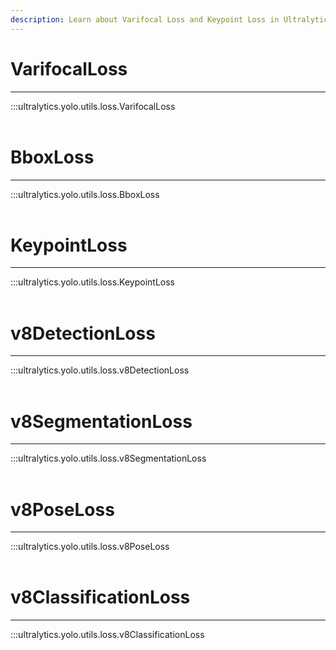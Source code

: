 ```yaml
---
description: Learn about Varifocal Loss and Keypoint Loss in Ultralytics YOLO for advanced bounding box and pose estimation. Visit our docs for more.
---
```


# VarifocalLoss
---
:::ultralytics.yolo.utils.loss.VarifocalLoss
<br><br>

# BboxLoss
---
:::ultralytics.yolo.utils.loss.BboxLoss
<br><br>

# KeypointLoss
---
:::ultralytics.yolo.utils.loss.KeypointLoss
<br><br>

# v8DetectionLoss
---
:::ultralytics.yolo.utils.loss.v8DetectionLoss
<br><br>

# v8SegmentationLoss
---
:::ultralytics.yolo.utils.loss.v8SegmentationLoss
<br><br>

# v8PoseLoss
---
:::ultralytics.yolo.utils.loss.v8PoseLoss
<br><br>

# v8ClassificationLoss
---
:::ultralytics.yolo.utils.loss.v8ClassificationLoss
<br><br>
